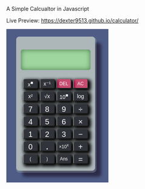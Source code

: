 A Simple Calcualtor in Javascript

Live Preview: https://dexter9513.github.io/calculator/

![Calculator](./calculator.png)